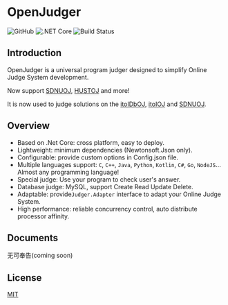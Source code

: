 # OpenJudger
![GitHub](https://img.shields.io/github/license/mashape/apistatus.svg)
![.NET Core](https://img.shields.io/badge/.netcore-3.1-brightgreen.svg)
![Build Status](https://travis-ci.com/Azure99/OpenJudger.svg?branch=master)

## Introduction
OpenJudger is a universal program judger designed to simplify Online Judge System development.

Now support [SDNUOJ](https://github.com/sdnuacmicpc/sdnuoj), [HUSTOJ](https://github.com/zhblue/hustoj) and more!

It is now used to judge solutions on the [itoIDbOJ](http://db.itoi.sd.cn/), [itoIOJ](http://oj.itoi.sd.cn/) and [SDNUOJ](http://www.acmicpc.sdnu.edu.cn/).


## Overview
* Based on .Net Core: cross platform, easy to deploy.
* Lightweight: minimum dependencies (Newtonsoft.Json only).
* Configurable: provide custom options in Config.json file.
* Multiple languages support: `C`, `C++`, `Java`, `Python`, `Kotlin`, `C#`, `Go`, `NodeJS`... Almost any programming language!
* Special judge: Use your program to check user's answer.
* Database judge: MySQL, support Create Read Update Delete.
* Adaptable: provide`Judger.Adapter` interface to adapt your Online Judge System.
* High performance: reliable concurrency control, auto distribute processor affinity.

## Documents
无可奉告(coming soon)

## License
[MIT](http://opensource.org/licenses/MIT)
